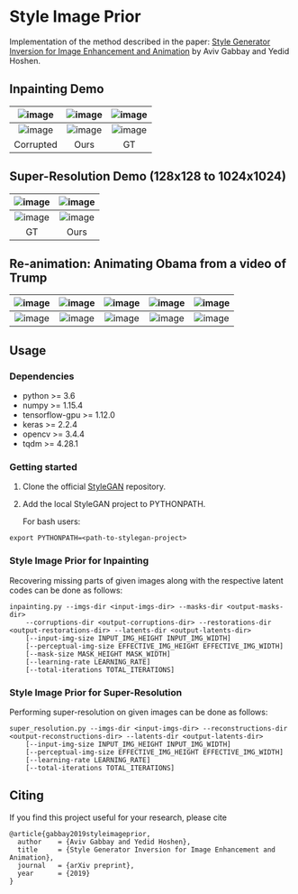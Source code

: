 # Style Image Prior
Implementation of the method described in the paper: [Style Generator Inversion for Image Enhancement and Animation](http://www.vision.huji.ac.il/style-image-prior) by Aviv Gabbay and Yedid Hoshen.

## Inpainting Demo
| ![image](http://www.vision.huji.ac.il/style-image-prior/img/inpainting/imgHQ00040-corrupted.png) | ![image](http://www.vision.huji.ac.il/style-image-prior/img/inpainting/imgHQ00040-stylegan.png) | ![image](http://www.vision.huji.ac.il/style-image-prior/img/inpainting/imgHQ00040.png) |
| :---: | :---: | :---: |
| ![image](http://www.vision.huji.ac.il/style-image-prior/img/inpainting/imgHQ00046-corrupted.png) | ![image](http://www.vision.huji.ac.il/style-image-prior/img/inpainting/imgHQ00046-stylegan.png) | ![image](http://www.vision.huji.ac.il/style-image-prior/img/inpainting/imgHQ00046.png) |
| Corrupted | Ours | GT |

## Super-Resolution Demo (128x128 to 1024x1024)
| ![image](http://www.vision.huji.ac.il/style-image-prior/img/super-resolution/imgHQ00095.png) | ![image](http://www.vision.huji.ac.il/style-image-prior/img/super-resolution/imgHQ00095-stylegan.png) |
| :---: | :---: |
| ![image](http://www.vision.huji.ac.il/style-image-prior/img/super-resolution/imgHQ00044.png) | ![image](http://www.vision.huji.ac.il/style-image-prior/img/super-resolution/imgHQ00044-stylegan.png) |
| GT | Ours |

## Re-animation: Animating Obama from a video of Trump 
| ![image](http://www.vision.huji.ac.il/style-image-prior/img/reanimation/trump_1.png) | ![image](http://www.vision.huji.ac.il/style-image-prior/img/reanimation/trump_2.png) | ![image](http://www.vision.huji.ac.il/style-image-prior/img/reanimation/trump_3.png) | ![image](http://www.vision.huji.ac.il/style-image-prior/img/reanimation/trump_4.png) | ![image](http://www.vision.huji.ac.il/style-image-prior/img/reanimation/trump_5.png) |
| :---: | :---: |  :---: | :---: | :---: |
| ![image](http://www.vision.huji.ac.il/style-image-prior/img/reanimation/obama_1.png) | ![image](http://www.vision.huji.ac.il/style-image-prior/img/reanimation/obama_2.png) | ![image](http://www.vision.huji.ac.il/style-image-prior/img/reanimation/obama_3.png) | ![image](http://www.vision.huji.ac.il/style-image-prior/img/reanimation/obama_4.png) | ![image](http://www.vision.huji.ac.il/style-image-prior/img/reanimation/obama_5.png) |

## Usage
### Dependencies
* python >= 3.6
* numpy >= 1.15.4
* tensorflow-gpu >= 1.12.0
* keras >= 2.2.4
* opencv >= 3.4.4
* tqdm >= 4.28.1

### Getting started
1. Clone the official [StyleGAN](https://github.com/NVlabs/stylegan) repository. 
2. Add the local StyleGAN project to PYTHONPATH.

    For bash users:
```
export PYTHONPATH=<path-to-stylegan-project>
```  

### Style Image Prior for Inpainting
Recovering missing parts of given images along with the respective latent codes can be done as follows:
```
inpainting.py --imgs-dir <input-imgs-dir> --masks-dir <output-masks-dir>
    --corruptions-dir <output-corruptions-dir> --restorations-dir <output-restorations-dir> --latents-dir <output-latents-dir>
    [--input-img-size INPUT_IMG_HEIGHT INPUT_IMG_WIDTH]
    [--perceptual-img-size EFFECTIVE_IMG_HEIGHT EFFECTIVE_IMG_WIDTH]
    [--mask-size MASK_HEIGHT MASK_WIDTH]
    [--learning-rate LEARNING_RATE]
    [--total-iterations TOTAL_ITERATIONS]
```

### Style Image Prior for Super-Resolution
Performing super-resolution on given images can be done as follows:
```
super_resolution.py --imgs-dir <input-imgs-dir> --reconstructions-dir <output-reconstructions-dir> --latents-dir <output-latents-dir>
    [--input-img-size INPUT_IMG_HEIGHT INPUT_IMG_WIDTH]
    [--perceptual-img-size EFFECTIVE_IMG_HEIGHT EFFECTIVE_IMG_WIDTH]
    [--learning-rate LEARNING_RATE]
    [--total-iterations TOTAL_ITERATIONS]
```

## Citing
If you find this project useful for your research, please cite
```
@article{gabbay2019styleimageprior,
  author    = {Aviv Gabbay and Yedid Hoshen},
  title     = {Style Generator Inversion for Image Enhancement and Animation},
  journal   = {arXiv preprint},
  year      = {2019}
}
```
